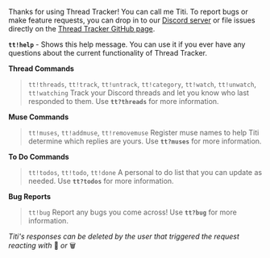 Thanks for using Thread Tracker! You can call me Titi. To report bugs or make feature requests, you can drop in to our [Discord server](https://discord.gg/DxdufuEkJR) or file issues directly on the [Thread Tracker GitHub page](https://github.com/vexx32/thread-tracker/).

**`tt!help`** - Shows this help message. You can use it if you ever have any questions about the current functionality of Thread Tracker.

__**Thread Commands**__
> `tt!threads`, `tt!track`, `tt!untrack`, `tt!category`, `tt!watch`, `tt!unwatch`, `tt!watching`
> Track your Discord threads and let you know who last responded to them. Use **`tt?threads`** for more information.

__**Muse Commands**__
> `tt!muses`, `tt!addmuse`, `tt!removemuse`
> Register muse names to help Titi determine which replies are yours. Use **`tt?muses`** for more information.

__**To Do Commands**__
> `tt!todos`, `tt!todo`, `tt!done`
> A personal to do list that you can update as needed. Use **`tt?todos`** for more information.

__**Bug Reports**__
> `tt!bug`
> Report any bugs you come across! Use **`tt?bug`** for more information.

_Titi's responses can be deleted by the user that triggered the request reacting with_ :no_entry_sign: _or_ :wastebasket:
